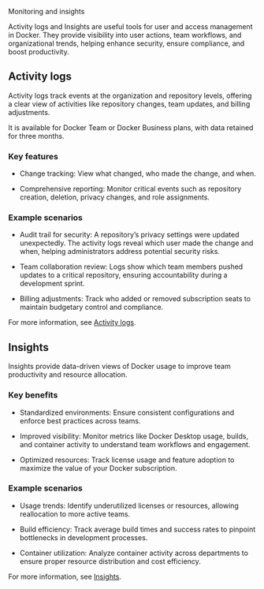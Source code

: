Monitoring and insights


Activity logs and Insights are useful tools for user and access management in Docker. They provide visibility into user actions, team workflows, and organizational trends, helping enhance security, ensure compliance, and boost productivity.

## Activity logs

Activity logs track events at the organization and repository levels, offering a clear view of activities like repository changes, team updates, and billing adjustments.

It is available for Docker Team or Docker Business plans, with data retained for three months.

### Key features

 - Change tracking: View what changed, who made the change, and when.

 - Comprehensive reporting: Monitor critical events such as repository creation, deletion, privacy changes, and role assignments.

### Example scenarios

 - Audit trail for security: A repository’s privacy settings were updated unexpectedly. The activity logs reveal which user made the change and when, helping administrators address potential security risks.

 - Team collaboration review: Logs show which team members pushed updates to a critical repository, ensuring accountability during a development sprint.

 - Billing adjustments: Track who added or removed subscription seats to maintain budgetary control and compliance.

For more information, see [Activity logs](/manuals/admin/organization/activity-logs.md).

## Insights

Insights provide data-driven views of Docker usage to improve team productivity and resource allocation.

### Key benefits

 - Standardized environments: Ensure consistent configurations and enforce best practices across teams.

 - Improved visibility: Monitor metrics like Docker Desktop usage, builds, and container activity to understand team workflows and engagement.

 - Optimized resources: Track license usage and feature adoption to maximize the value of your Docker subscription.

### Example scenarios

 - Usage trends: Identify underutilized licenses or resources, allowing reallocation to more active teams.

 - Build efficiency: Track average build times and success rates to pinpoint bottlenecks in development processes.

 - Container utilization: Analyze container activity across departments to ensure proper resource distribution and cost efficiency.

 For more information, see [Insights](/manuals/admin/organization/insights.md).
